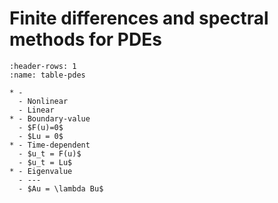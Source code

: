 # Finite differences and spectral methods for PDEs

```{list-table} PDE Problems
:header-rows: 1
:name: table-pdes

* - 
  - Nonlinear
  - Linear
* - Boundary-value
  - $F(u)=0$
  - $Lu = 0$
* - Time-dependent
  - $u_t = F(u)$
  - $u_t = Lu$
* - Eigenvalue
  - ---
  - $Au = \lambda Bu$
```
